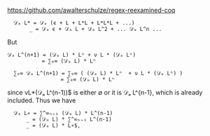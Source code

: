 
https://github.com/awalterschulze/regex-reexamined-coq

```
  𝒟ₐ L* = 𝒟ₐ (ϵ + L + L*L + L*L*L + ...)
       _ = 𝒟ₐ ϵ + 𝒟ₐ L + 𝒟ₐ L^2 + ... 𝒟ₐ L^n ...
```

  But

```
𝒟ₐ L^(n+1) = (𝒟ₐ L) * Lⁿ + ν L * (𝒟ₐ Lⁿ)
           = ∑₀∞ (𝒟ₐ L) * Lⁿ
```

```
  ∑₀∞ 𝒟ₐ L^(n+1) = ∑₀∞ ( (𝒟ₐ L) * Lⁿ  + ν L * (𝒟ₐ Lⁿ) )
                 = ∑₀∞ (𝒟ₐ L) * Lⁿ
```

  since νL*(𝒟ₐ L^(n-1))$ is either ∅ or it is 𝒟ₐ L^{n-1}, which is already included.
  Thus we have

```
  𝒟ₐ L∗ = ∑^∞ₙ₌₁ (𝒟ₐ L) * L^(n-1) 
      _ = (𝒟ₐ L) * ∑^∞ₙ₌₁ L^(n-1) 
      _ = (𝒟ₐ L) * L∗$,
```
